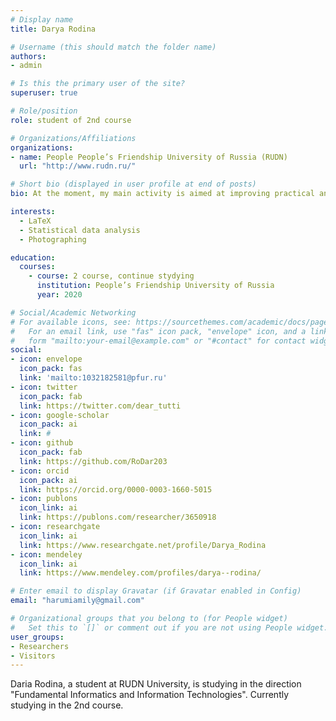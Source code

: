 ```yaml
---
# Display name
title: Darya Rodina

# Username (this should match the folder name)
authors:
- admin

# Is this the primary user of the site?
superuser: true

# Role/position
role: student of 2nd course

# Organizations/Affiliations
organizations:
- name: People People’s Friendship University of Russia (RUDN)
  url: "http://www.rudn.ru/"

# Short bio (displayed in user profile at end of posts)
bio: At the moment, my main activity is aimed at improving practical and theoretical skills.

interests:
  - LaTeX
  - Statistical data analysis
  - Photographing

education:
  courses:
    - course: 2 course, continue stydying 
      institution: People’s Friendship University of Russia 
      year: 2020

# Social/Academic Networking
# For available icons, see: https://sourcethemes.com/academic/docs/page-builder/#icons
#   For an email link, use "fas" icon pack, "envelope" icon, and a link in the
#   form "mailto:your-email@example.com" or "#contact" for contact widget.
social:
- icon: envelope
  icon_pack: fas
  link: 'mailto:1032182581@pfur.ru'
- icon: twitter
  icon_pack: fab
  link: https://twitter.com/dear_tutti
- icon: google-scholar
  icon_pack: ai
  link: #
- icon: github
  icon_pack: fab
  link: https://github.com/RoDar203
- icon: orcid
  icon_pack: ai
  link: https://orcid.org/0000-0003-1660-5015
- icon: publons
  icon_link: ai
  link: https://publons.com/researcher/3650918
- icon: researchgate
  icon_link: ai
  link: https://www.researchgate.net/profile/Darya_Rodina
- icon: mendeley
  icon_link: ai
  link: https://www.mendeley.com/profiles/darya--rodina/

# Enter email to display Gravatar (if Gravatar enabled in Config)
email: "harumiamily@gmail.com"

# Organizational groups that you belong to (for People widget)
#   Set this to `[]` or comment out if you are not using People widget.
user_groups:
- Researchers
- Visitors
---
```


Daria Rodina, a student at RUDN University, is studying in the direction "Fundamental Informatics and Information Technologies". Currently studying in the 2nd course.
